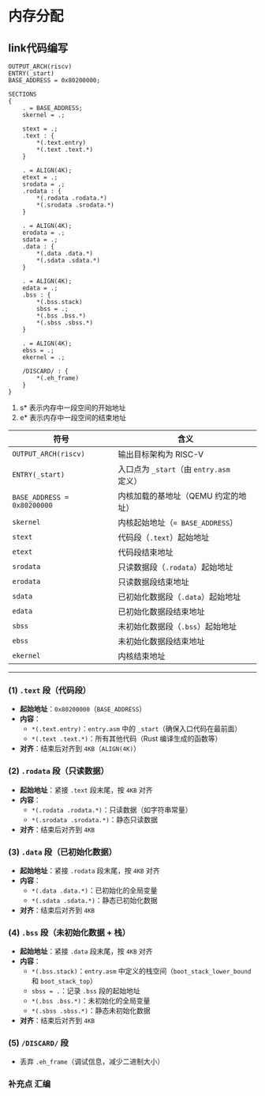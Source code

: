 # 内存分配

## link代码编写

```link
OUTPUT_ARCH(riscv)
ENTRY(_start)
BASE_ADDRESS = 0x80200000;

SECTIONS
{
    . = BASE_ADDRESS;
    skernel = .;

    stext = .;
    .text : {
        *(.text.entry)
        *(.text .text.*)
    }

    . = ALIGN(4K);
    etext = .;
    srodata = .;
    .rodata : {
        *(.rodata .rodata.*)
        *(.srodata .srodata.*)
    }

    . = ALIGN(4K);
    erodata = .;
    sdata = .;
    .data : {
        *(.data .data.*)
        *(.sdata .sdata.*)
    }

    . = ALIGN(4K);
    edata = .;
    .bss : {
        *(.bss.stack)
        sbss = .;
        *(.bss .bss.*)
        *(.sbss .sbss.*)
    }

    . = ALIGN(4K);
    ebss = .;
    ekernel = .;

    /DISCARD/ : {
        *(.eh_frame)
    }
}
```

1. s* 表示内存中一段空间的开始地址
2. e* 表示内存中一段空间的结束地址




| 符号                        | 含义                                     |
| --------------------------- | ---------------------------------------- |
| `OUTPUT_ARCH(riscv)`        | 输出目标架构为 RISC-V                    |
| `ENTRY(_start)`             | 入口点为 `_start`（由 `entry.asm` 定义） |
| `BASE_ADDRESS = 0x80200000` | 内核加载的基地址（QEMU 约定的地址）      |
| `skernel`                   | 内核起始地址（`= BASE_ADDRESS`）         |
| `stext`                     | 代码段（`.text`）起始地址                |
| `etext`                     | 代码段结束地址                           |
| `srodata`                   | 只读数据段（`.rodata`）起始地址          |
| `erodata`                   | 只读数据段结束地址                       |
| `sdata`                     | 已初始化数据段（`.data`）起始地址        |
| `edata`                     | 已初始化数据段结束地址                   |
| `sbss`                      | 未初始化数据段（`.bss`）起始地址         |
| `ebss`                      | 未初始化数据段结束地址                   |
| `ekernel`                   | 内核结束地址                             |

---


### (1) `.text` 段（代码段）
- **起始地址**：`0x80200000`（`BASE_ADDRESS`）  
- **内容**：  
  - `*(.text.entry)`：`entry.asm` 中的 `_start`（确保入口代码在最前面）  
  - `*(.text .text.*)`：所有其他代码（Rust 编译生成的函数等）  
- **对齐**：结束后对齐到 `4KB`（`ALIGN(4K)`）  

### (2) `.rodata` 段（只读数据）
- **起始地址**：紧接 `.text` 段末尾，按 `4KB` 对齐  
- **内容**：  
  - `*(.rodata .rodata.*)`：只读数据（如字符串常量）  
  - `*(.srodata .srodata.*)`：静态只读数据  
- **对齐**：结束后对齐到 `4KB`  

### (3) `.data` 段（已初始化数据）
- **起始地址**：紧接 `.rodata` 段末尾，按 `4KB` 对齐  
- **内容**：  
  - `*(.data .data.*)`：已初始化的全局变量  
  - `*(.sdata .sdata.*)`：静态已初始化数据  
- **对齐**：结束后对齐到 `4KB`  

### (4) `.bss` 段（未初始化数据 + 栈）
- **起始地址**：紧接 `.data` 段末尾，按 `4KB` 对齐  
- **内容**：  
  - `*(.bss.stack)`：`entry.asm` 中定义的栈空间（`boot_stack_lower_bound` 和 `boot_stack_top`）  
  - `sbss = .`：记录 `.bss` 段的起始地址  
  - `*(.bss .bss.*)`：未初始化的全局变量  
  - `*(.sbss .sbss.*)`：静态未初始化数据  
- **对齐**：结束后对齐到 `4KB`  

### (5) `/DISCARD/` 段
- 丢弃 `.eh_frame`（调试信息，减少二进制大小）  





### 补充点 汇编

